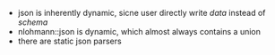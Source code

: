 - json is inherently dynamic, sicne user directly write *data* instead of *schema*
- nlohmann::json is dynamic, which almost always contains a union
- there are static json parsers
